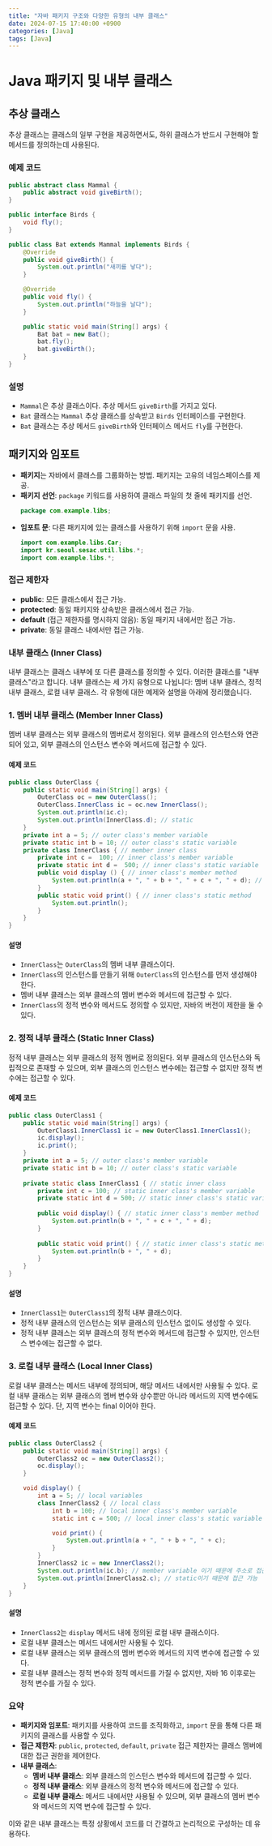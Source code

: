 ```yaml
---
title: "자바 패키지 구조와 다양한 유형의 내부 클래스"
date: 2024-07-15 17:40:00 +0900
categories: [Java]
tags: [Java]
---
```

# Java 패키지 및 내부 클래스

## 추상 클래스

추상 클래스는 클래스의 일부 구현을 제공하면서도, 하위 클래스가 반드시 구현해야 할 메서드를 정의하는데 사용된다.

### 예제 코드
```java
public abstract class Mammal {
    public abstract void giveBirth();
}

public interface Birds {
    void fly();
}

public class Bat extends Mammal implements Birds {
    @Override
    public void giveBirth() {
        System.out.println("새끼를 낳다");
    }

    @Override
    public void fly() {
        System.out.println("하늘을 날다");
    }

    public static void main(String[] args) {
        Bat bat = new Bat();
        bat.fly();
        bat.giveBirth();
    }
}
```

### 설명
- `Mammal`은 추상 클래스이다. 추상 메서드 `giveBirth`를 가지고 있다.
- `Bat` 클래스는 `Mammal` 추상 클래스를 상속받고 `Birds` 인터페이스를 구현한다.
- `Bat` 클래스는 추상 메서드 `giveBirth`와 인터페이스 메서드 `fly`를 구현한다.

## 패키지와 임포트

- **패키지**는 자바에서 클래스를 그룹화하는 방법. 패키지는 고유의 네임스페이스를 제공.
- **패키지 선언**: `package` 키워드를 사용하여 클래스 파일의 첫 줄에 패키지를 선언.
  ```java
  package com.example.libs;
  ```
- **임포트 문**: 다른 패키지에 있는 클래스를 사용하기 위해 `import` 문을 사용.
  ```java
  import com.example.libs.Car;
  import kr.seoul.sesac.util.libs.*;
  import com.example.libs.*;
  ```

### 접근 제한자

- **public**: 모든 클래스에서 접근 가능.
- **protected**: 동일 패키지와 상속받은 클래스에서 접근 가능.
- **default** (접근 제한자를 명시하지 않음): 동일 패키지 내에서만 접근 가능.
- **private**: 동일 클래스 내에서만 접근 가능.

### 내부 클래스 (Inner Class)

내부 클래스는 클래스 내부에 또 다른 클래스를 정의할 수 있다. 이러한 클래스를 "내부 클래스"라고 합니다. 내부 클래스는 세 가지 유형으로 나뉩니다: 멤버 내부 클래스, 정적 내부 클래스, 로컬 내부 클래스. 각 유형에 대한 예제와 설명을 아래에 정리했습니다.

### 1. 멤버 내부 클래스 (Member Inner Class)

멤버 내부 클래스는 외부 클래스의 멤버로서 정의된다. 외부 클래스의 인스턴스와 연관되어 있고, 외부 클래스의 인스턴스 변수와 메서드에 접근할 수 있다.

#### 예제 코드
```java
public class OuterClass {
    public static void main(String[] args) {
        OuterClass oc = new OuterClass();
        OuterClass.InnerClass ic = oc.new InnerClass();
        System.out.println(ic.c);
        System.out.println(InnerClass.d); // static
    }
    private int a = 5; // outer class's member variable
    private static int b = 10; // outer class's static variable
    private class InnerClass { // member inner class
        private int c =  100; // inner class's member variable
        private static int d =  500; // inner class's static variable
        public void display () { // inner class's member method
            System.out.println(a + ", " + b + ", " + c + ", " + d); // member는 static에 접근이 가능하다
        }
        public static void print() { // inner class's static method
            System.out.println();
        }
    }
}
```

#### 설명
- `InnerClass`는 `OuterClass`의 멤버 내부 클래스이다.
- `InnerClass`의 인스턴스를 만들기 위해 `OuterClass`의 인스턴스를 먼저 생성해야 한다.
- 멤버 내부 클래스는 외부 클래스의 멤버 변수와 메서드에 접근할 수 있다.
- `InnerClass`의 정적 변수와 메서드도 정의할 수 있지만, 자바의 버전이 제한을 둘 수 있다.

### 2. 정적 내부 클래스 (Static Inner Class)

정적 내부 클래스는 외부 클래스의 정적 멤버로 정의된다. 외부 클래스의 인스턴스와 독립적으로 존재할 수 있으며, 외부 클래스의 인스턴스 변수에는 접근할 수 없지만 정적 변수에는 접근할 수 있다.

#### 예제 코드
```java
public class OuterClass1 {
    public static void main(String[] args) {
        OuterClass1.InnerClass1 ic = new OuterClass1.InnerClass1();        
        ic.display();
        ic.print();
    }
    private int a = 5; // outer class's member variable
    private static int b = 10; // outer class's static variable
    
    private static class InnerClass1 { // static inner class
        private int c = 100; // static inner class's member variable
        private static int d = 500; // static inner class's static variable
        
        public void display() { // static inner class's member method
            System.out.println(b + ", " + c + ", " + d);
        }
        
        public static void print() { // static inner class's static method
            System.out.println(b + ", " + d);
        }
    }
}
```

#### 설명
- `InnerClass1`는 `OuterClass1`의 정적 내부 클래스이다.
- 정적 내부 클래스의 인스턴스는 외부 클래스의 인스턴스 없이도 생성할 수 있다.
- 정적 내부 클래스는 외부 클래스의 정적 변수와 메서드에 접근할 수 있지만, 인스턴스 변수에는 접근할 수 없다.

### 3. 로컬 내부 클래스 (Local Inner Class)

로컬 내부 클래스는 메서드 내부에 정의되며, 해당 메서드 내에서만 사용될 수 있다. 로컬 내부 클래스는 외부 클래스의 멤버 변수와 상수뿐만 아니라 메서드의 지역 변수에도 접근할 수 있다. 단, 지역 변수는 final 이어야 한다.

#### 예제 코드
```java
public class OuterClass2 {
    public static void main(String[] args) {
        OuterClass2 oc = new OuterClass2();
        oc.display();
    }

    void display() {
        int a = 5; // local variables
        class InnerClass2 { // local class
            int b = 100; // local inner class's member variable
            static int c = 500; // local inner class's static variable

            void print() {
                System.out.println(a + ", " + b + ", " + c);
            }
        }
        InnerClass2 ic = new InnerClass2();
        System.out.println(ic.b); // member variable 이기 때문에 주소로 접근
        System.out.println(InnerClass2.c); // static이기 때문에 접근 가능
    }
}
```

#### 설명
- `InnerClass2`는 `display` 메서드 내에 정의된 로컬 내부 클래스이다.
- 로컬 내부 클래스는 메서드 내에서만 사용될 수 있다.
- 로컬 내부 클래스는 외부 클래스의 멤버 변수와 메서드의 지역 변수에 접근할 수 있다.
- 로컬 내부 클래스는 정적 변수와 정적 메서드를 가질 수 없지만, 자바 16 이후로는 정적 변수를 가질 수 있다.

### 요약

- **패키지와 임포트**: 패키지를 사용하여 코드를 조직화하고, `import` 문을 통해 다른 패키지의 클래스를 사용할 수 있다.
- **접근 제한자**: `public`, `protected`, `default`, `private` 접근 제한자는 클래스 멤버에 대한 접근 권한을 제어한다.
- **내부 클래스**:
  - **멤버 내부 클래스**: 외부 클래스의 인스턴스 변수와 메서드에 접근할 수 있다.
  - **정적 내부 클래스**: 외부 클래스의 정적 변수와 메서드에 접근할 수 있다.
  - **로컬 내부 클래스**: 메서드 내에서만 사용될 수 있으며, 외부 클래스의 멤버 변수와 메서드의 지역 변수에 접근할 수 있다.

이와 같은 내부 클래스는 특정 상황에서 코드를 더 간결하고 논리적으로 구성하는 데 유용하다.

